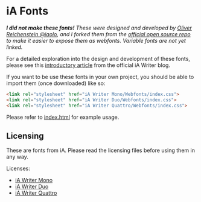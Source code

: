 # iA Fonts

_**I did not make these fonts!** These were designed and developed by [Oliver Reichenstein @iaolo](https://github.com/iaolo), and I forked them from the [official open source repo](https://github.com/iaolo/iA-Fonts) to make it easier to expose them as webfonts. Variable fonts are not yet linked._

For a detailed exploration into the design and development of these fonts, please see this [introductory article](https://ia.net/writer/blog/a-typographic-christmas) from the official iA Writer blog.

If you want to be use these fonts in your own project, you should be able to import them (once downloaded) like so:

```html
<link rel="stylesheet" href="iA Writer Mono/Webfonts/index.css">
<link rel="stylesheet" href="iA Writer Duo/Webfonts/index.css">
<link rel="stylesheet" href="iA Writer Quattro/Webfonts/index.css">
```

Please refer to [index.html](https://github.com/codex-src/iA-Fonts/blob/master/index.html) for example usage.

## Licensing

These are fonts from iA. Please read the licensing files before using them in any way.

Licenses:

- [iA Writer Mono](https://github.com/iaolo/iA-Fonts/blob/master/iA%20Writer%20Mono/LICENSE.md)
- [iA Writer Duo](https://github.com/iaolo/iA-Fonts/blob/master/iA%20Writer%20Duo/LICENSE.md)
- [iA Writer Quattro](https://github.com/iaolo/iA-Fonts/blob/master/iA%20Writer%20Quattro/LICENSE.md)
